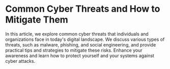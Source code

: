 # Common Cyber Threats and How to Mitigate Them

In this article, we explore common cyber threats that individuals and organizations face in today's digital landscape. We discuss various types of threats, such as malware, phishing, and social engineering, and provide practical tips and strategies to mitigate these risks. Enhance your awareness and learn how to protect yourself and your systems against cyber attacks.
